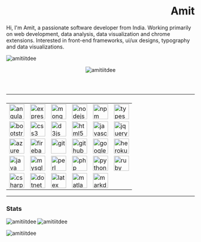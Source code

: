 <h1 align="right">Amit</h1>

<p>Hi, I'm Amit, a passionate software developer from India. Working primarily on web development, data analysis, data visualization and chrome extensions. Interested in front-end frameworks, ui/ux designs, typography and data visualizations.</p>

<p>
<span>
<img src="https://komarev.com/ghpvc/?username=amitiitdee&label=Profile%20views&color=0e75b6&style=flat" alt="amitiitdee" /></span>
</p>

<p align="middle">
<header>
<img src="https://github-profile-trophy.vercel.app/?username=amitiitdee" alt="amitiitdee" />
</header>
</p>

<hr>

<h3 align="left"></h3>

<table>
<thead></thead>
<tbody>
  <tr>
    <td>
      <img
        width="40px"
        height="40px"
        src="https://cdn.jsdelivr.net/gh/devicons/devicon/icons/angularjs/angularjs-original.svg"
        alt="angularjs"
      />
    </td>
    <td>
      <img
        width="40px"
        height="40px"
        src="https://cdn.jsdelivr.net/gh/devicons/devicon/icons/express/express-original.svg"
        alt="express"
      />
    </td>
    <td>
      <img
        width="40px"
        height="40px"
        src="https://cdn.jsdelivr.net/gh/devicons/devicon/icons/mongodb/mongodb-original.svg"
        alt="mongodb"
      />
    </td>
    <td>
      <img
        width="40px"
        height="40px"
        src="https://cdn.jsdelivr.net/gh/devicons/devicon/icons/nodejs/nodejs-original.svg"
        alt="nodejs"
      />
    </td>
    <td>
      <img
        width="40px"
        height="40px"
        src="https://cdn.jsdelivr.net/gh/devicons/devicon/icons/npm/npm-original-wordmark.svg"
        alt="npm"
      />
    </td>
    <td>
      <img
        width="40px"
        height="40px"
        src="https://cdn.jsdelivr.net/gh/devicons/devicon/icons/typescript/typescript-original.svg"
        alt="typescript"
      />
    </td>
  </tr>
  <tr>
    <td>
      <img
        width="40px"
        height="40px"
        src="https://cdn.jsdelivr.net/gh/devicons/devicon/icons/bootstrap/bootstrap-original.svg"
        alt="bootstrap"
      />
    </td>
    <td>
      <img
        width="40px"
        height="40px"
        src="https://cdn.jsdelivr.net/gh/devicons/devicon/icons/css3/css3-original.svg"
        alt="css3"
      />
    </td>
    <td>
      <img
        width="40px"
        height="40px"
        src="https://cdn.jsdelivr.net/gh/devicons/devicon/icons/d3js/d3js-original.svg"
        alt="d3js"
      />
    </td>
    <td>
      <img
        width="40px"
        height="40px"
        src="https://cdn.jsdelivr.net/gh/devicons/devicon/icons/html5/html5-original.svg"
        alt="html5"
      />
    </td>
    <td>
      <img
        width="40px"
        height="40px"
        src="https://cdn.jsdelivr.net/gh/devicons/devicon/icons/javascript/javascript-original.svg"
        alt="javascript"
      />
    </td>
    <td>
      <img
        width="40px"
        height="40px"
        src="https://cdn.jsdelivr.net/gh/devicons/devicon/icons/jquery/jquery-original.svg"
        alt="jquery"
      />
    </td>
  </tr>
  <tr>
    <td>
      <img
        width="40px"
        height="40px"
        src="https://cdn.jsdelivr.net/gh/devicons/devicon/icons/azure/azure-original.svg"
        alt="azure"
      />
    </td>
    <td>
      <img
        width="40px"
        height="40px"
        src="https://cdn.jsdelivr.net/gh/devicons/devicon/icons/firebase/firebase-plain.svg"
        alt="firebase"
      />
    </td>
    <td>
      <img
        width="40px"
        height="40px"
        src="https://cdn.jsdelivr.net/gh/devicons/devicon/icons/git/git-original.svg"
        alt="git"
      />
    </td>
    <td>
      <img
        width="40px"
        height="40px"
        src="https://cdn.jsdelivr.net/gh/devicons/devicon/icons/github/github-original.svg"
        alt="github"
      />
    </td>
    <td>
      <img
        width="40px"
        height="40px"
        src="https://cdn.jsdelivr.net/gh/devicons/devicon/icons/googlecloud/googlecloud-original.svg"
        alt="googlecloud"
      />
    </td>
    <td>
      <img
        width="40px"
        height="40px"
        src="https://cdn.jsdelivr.net/gh/devicons/devicon/icons/heroku/heroku-original.svg"
        alt="heroku"
      />
    </td>
  </tr>
  <tr>
    <td>
      <img
        width="40px"
        height="40px"
        src="https://cdn.jsdelivr.net/gh/devicons/devicon/icons/java/java-original.svg"
        alt="java"
      />
    </td>
    <td>
      <img
        width="40px"
        height="40px"
        src="https://cdn.jsdelivr.net/gh/devicons/devicon/icons/mysql/mysql-original.svg"
        alt="mysql"
      />
    </td>
    <td>
      <img
        width="40px"
        height="40px"
        src="https://cdn.jsdelivr.net/gh/devicons/devicon/icons/perl/perl-original.svg"
        alt="perl"
      />
    </td>
    <td>
      <img
        width="40px"
        height="40px"
        src="https://cdn.jsdelivr.net/gh/devicons/devicon/icons/php/php-original.svg"
        alt="php"
      />
    </td>
    <td>
      <img
        width="40px"
        height="40px"
        src="https://cdn.jsdelivr.net/gh/devicons/devicon/icons/python/python-original.svg"
        alt="python"
      />
    </td>
    <td>
      <img
        width="40px"
        height="40px"
        src="https://cdn.jsdelivr.net/gh/devicons/devicon/icons/ruby/ruby-original.svg"
        alt="ruby"
      />
    </td>
  </tr>
  <tr>
    <td>
      <img
        width="40px"
        height="40px"
        src="https://cdn.jsdelivr.net/gh/devicons/devicon/icons/csharp/csharp-original.svg"
        alt="csharp"
      />
    </td>
    <td>
      <img
        width="40px"
        height="40px"
        src="https://cdn.jsdelivr.net/gh/devicons/devicon/icons/dotnetcore/dotnetcore-original.svg"
        alt="dotnetcore"
      />
    </td>
    <td>
      <img
        width="40px"
        height="40px"
        src="https://cdn.jsdelivr.net/gh/devicons/devicon/icons/latex/latex-original.svg"
        alt="latex"
      />
    </td>
    <td>
      <img
        width="40px"
        height="40px"
        src="https://cdn.jsdelivr.net/gh/devicons/devicon/icons/matlab/matlab-original.svg"
        alt="matlab"
      />
    </td>
    <td>
      <img
        width="40px"
        height="40px"
        src="https://cdn.jsdelivr.net/gh/devicons/devicon/icons/markdown/markdown-original.svg"
        alt="markdown"
      />
    </td>
  </tr>
</tbody>

</table>

<hr>
<h3 align="left">Stats</h3>

<p><img align="left" src="https://github-readme-stats.vercel.app/api/top-langs?username=amitiitdee&show_icons=true&locale=en&layout=compact" alt="amitiitdee" /></p>

<p><img align="center" src="https://github-readme-stats.vercel.app/api?username=amitiitdee&show_icons=true&locale=en" alt="amitiitdee" /></p>

<p><img align="center" src="https://github-readme-streak-stats.herokuapp.com/?user=amitiitdee&" alt="amitiitdee" /></p>
